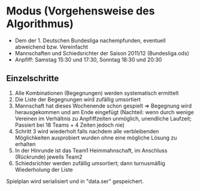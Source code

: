 ﻿# Modus (Vorgehensweise des Algorithmus)

* Dem der 1. Deutschen Bundesliga nachempfunden, eventuell abweichend bzw. Vereinfacht
* Mannschaften und Schiedsrichter der Saison 2011/12 (Bundesliga.ods)
* Anpfiff: Samstag 15:30 und 17:30, Sonntag 18:30 und 20:30

## Einzelschritte

1. Alle Kombinationen (Begegnungen) werden systematisch ermittelt
2. Die Liste der Begegnungen wird zufällig umsortiert
3. Mannschaft hat dieses Wochenende schon gespielt => Begegnung wird herausgekommen und am Ende eingefügt (Nachteil: wenn durch wenige Vereinen im Verhältnis zu Anpfiffzeiten unmöglich, unendliche Laufzeit; Passiert bei 18 Teams + 4 Zeiten jedoch nie)
4. Schritt 3 wird wiederholt falls nachdem alle verbleibenden Möglichkeiten ausprobiert wurden ohne eine mögliche Lösung zu erhalten
5. In der Hinrunde ist das Team1 Heimmahnschaft, im Anschluss (Rückrunde) jeweils Team2
6. Schiedsrichter werden zufällig umsortiert; dann turnusmäßig Wiederholung der Liste

Spielplan wird serialisiert und in "data.ser" gespeichert.
